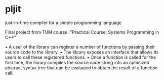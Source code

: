 # pljit
just-in-time compiler for a simple programming language

Final project from TUM course: "Practical Course: Systems Programming in C++"

• A user of the library can register a number of functions by passing their source code to
  the library.
• The library exposes an interface that allows its users to call these registered functions.
• Once a function is called for the first time, the library compiles the source code string into
  an optimized abstract syntax tree that can be evaluated to obtain the result of a function
  call.
